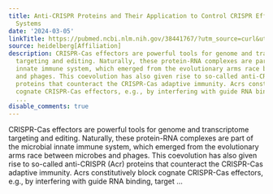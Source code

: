 ```yaml
---
title: Anti-CRISPR Proteins and Their Application to Control CRISPR Effectors in Mammalian
  Systems
date: '2024-03-05'
linkTitle: https://pubmed.ncbi.nlm.nih.gov/38441767/?utm_source=curl&utm_medium=rss&utm_campaign=pubmed-2&utm_content=1FakS-2QOkCT8HsMOQP1bCRQ4YzyumYOmxmF0moLsQ3dFB1E9V&fc=20220326224207&ff=20240305170555&v=2.18.0.post9+e462414
source: heidelberg[Affiliation]
description: CRISPR-Cas effectors are powerful tools for genome and transcriptome
  targeting and editing. Naturally, these protein-RNA complexes are part of the microbial
  innate immune system, which emerged from the evolutionary arms race between microbes
  and phages. This coevolution has also given rise to so-called anti-CRISPR (Acr)
  proteins that counteract the CRISPR-Cas adaptive immunity. Acrs constitutively block
  cognate CRISPR-Cas effectors, e.g., by interfering with guide RNA binding, target
  ...
disable_comments: true
---
```

CRISPR-Cas effectors are powerful tools for genome and transcriptome targeting and editing. Naturally, these protein-RNA complexes are part of the microbial innate immune system, which emerged from the evolutionary arms race between microbes and phages. This coevolution has also given rise to so-called anti-CRISPR (Acr) proteins that counteract the CRISPR-Cas adaptive immunity. Acrs constitutively block cognate CRISPR-Cas effectors, e.g., by interfering with guide RNA binding, target ...